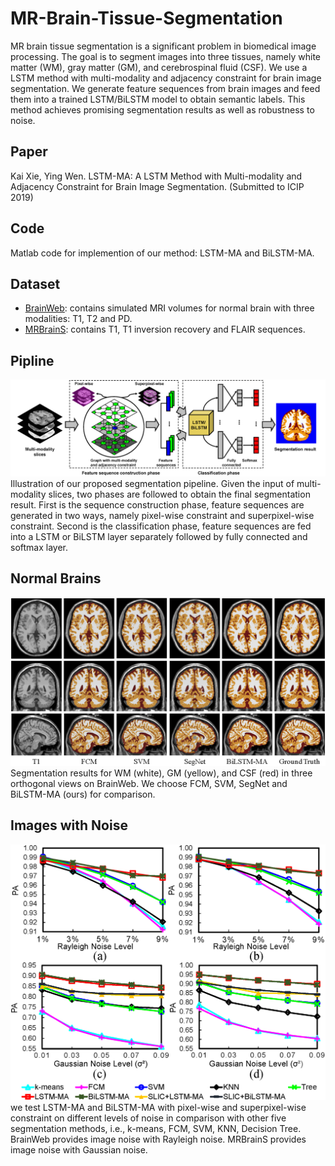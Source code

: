 # MR-Brain-Tissue-Segmentation

MR brain tissue segmentation is a significant problem in biomedical image processing. The goal is to segment images into three tissues, namely white matter (WM), gray matter (GM), and cerebrospinal fluid (CSF). We use a LSTM method with multi-modality and adjacency constraint for brain image segmentation. We generate feature sequences from brain images and feed them into a trained LSTM/BiLSTM model to obtain semantic labels. This method achieves promising segmentation results as well as robustness to noise. 

## Paper
Kai Xie, Ying Wen. LSTM-MA: A LSTM Method with Multi-modality and Adjacency Constraint for Brain Image Segmentation. (Submitted to ICIP 2019)

## Code
Matlab code for implemention of our method: LSTM-MA and BiLSTM-MA. 

## Dataset
- [BrainWeb](http://brainweb.bic.mni.mcgill.ca/brainweb/): contains simulated MRI volumes for normal brain with three
modalities: T1, T2 and PD.
- [MRBrainS](http://mrbrains13.isi.uu.nl/): contains T1, T1 inversion recovery and FLAIR sequences.

## Pipline
![pipline](figs/fig1.png)
Illustration of our proposed segmentation pipeline. Given the input of multi-modality slices, two phases are followed to obtain the final segmentation result. First is the sequence construction phase, feature sequences are generated in two ways, namely pixel-wise constraint and superpixel-wise constraint. Second is the classification phase, feature sequences are fed into a LSTM or BiLSTM layer separately followed by fully connected and softmax layer.

## Normal Brains
![pipline](figs/fig3.png)
Segmentation results for WM (white), GM (yellow), and CSF (red) in three orthogonal views on BrainWeb. We choose FCM, SVM, SegNet and BiLSTM-MA (ours) for comparison.

## Images with Noise
![pipline](figs/fig2.png)
we test LSTM-MA and BiLSTM-MA with pixel-wise and superpixel-wise constraint on different levels of noise in comparison with other five segmentation methods, i.e., k-means, FCM, SVM, KNN, Decision Tree. BrainWeb provides image noise with Rayleigh noise. MRBrainS provides image noise with Gaussian noise.
